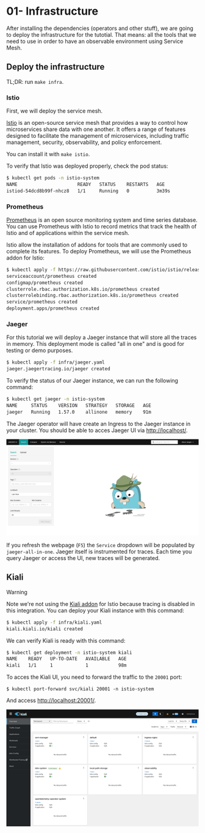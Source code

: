 # 01- Infrastructure

After installing the dependencies (operators and other stuff), we are going to deploy the infrastructure for the tutotial. That means: all the tools that we need to use in order to have an observable environment using Service Mesh.

## Deploy the infrastructure

TL;DR: run `make infra`.

### Istio

First, we will deploy the service mesh.

[Istio](https://istio.io/) is an open-source service mesh that provides a way to control how microservices share data with one another. It offers a range of features designed to facilitate the management of microservices, including traffic management, security, observability, and policy enforcement.

You can install it with `make istio`.

To verify that Istio was deployed properly, check the pod status:
```sh
$ kubectl get pods -n istio-system                 
NAME                      READY   STATUS    RESTARTS   AGE
istiod-54dcd8b99f-nhcz8   1/1     Running   0          3m39s
```

### Prometheus

[Prometheus](https://prometheus.io/) is an open source monitoring system and time series database. You can use Prometheus with Istio to record metrics that track the health of Istio and of applications within the service mesh. 

Istio allow the installation of addons for tools that are commonly used to complete its features. To deploy Prometheus, we will use the Prometheus addon for Istio:

```sh
$ kubectl apply -f https://raw.githubusercontent.com/istio/istio/release-1.22/samples/addons/prometheus.yaml
serviceaccount/prometheus created
configmap/prometheus created
clusterrole.rbac.authorization.k8s.io/prometheus created
clusterrolebinding.rbac.authorization.k8s.io/prometheus created
service/prometheus created
deployment.apps/prometheus created
```

### Jaeger

For this tutorial we will deploy a Jaeger instance that will store all the traces in memory. This deployment mode is called "all in one" and is good for testing or demo purposes.
```sh
$ kubectl apply -f infra/jaeger.yaml
jaeger.jaegertracing.io/jaeger created
```

To verify the status of our Jaeger instance, we can run the following command:
```sh
$ kubectl get jaeger -n istio-system
NAME     STATUS    VERSION   STRATEGY   STORAGE   AGE
jaeger   Running   1.57.0    allinone   memory    91m
```

The Jaeger operator will have create an Ingress to the Jaeger instance in your cluster. You should be able to acces Jaeger UI via [http://localhost/](http://localhost).

![Jaeger UI](img/00-jaeger.png)

If you refresh the webpage (`F5`) the `Service` dropdown will be populated by `jaeger-all-in-one`. Jaeger itself is instrumented for traces. Each time you query Jaeger or access the UI, new traces will be generated.

## Kiali

> [!WARNING]  
> Note we're not using the [Kiali addon](https://istio.io/latest/docs/ops/integrations/kiali/) for Istio because tracing is disabled in this integration. You can deploy your Kiali instance with this command:

```sh
$ kubectl apply -f infra/kiali.yaml
kiali.kiali.io/kiali created
```

We can verify Kiali is ready with this command:
```sh
$ kubectl get deployment -n istio-system kiali
NAME    READY   UP-TO-DATE   AVAILABLE   AGE
kiali   1/1     1            1           98m
```

To acces the Kiali UI, you need to forward the traffic to the `20001` port:
```
$ kubectl port-forward svc/kiali 20001 -n istio-system
```

And access [http://localhost:20001/](http://localhost:20001/).

![Kiali UI](img/00-kiali.png)
